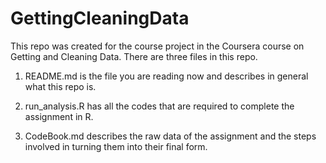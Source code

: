 # GettingCleaningData
This repo was created for the course project in the Coursera course on Getting and Cleaning Data. 
There are three files in this repo. 

1. README.md is the file you are reading now and describes in general what this repo is. 

2. run_analysis.R has all the codes that are required to complete the assignment in R. 

3. CodeBook.md describes the raw data of the assignment and the steps involved in turning them into their final form. 
